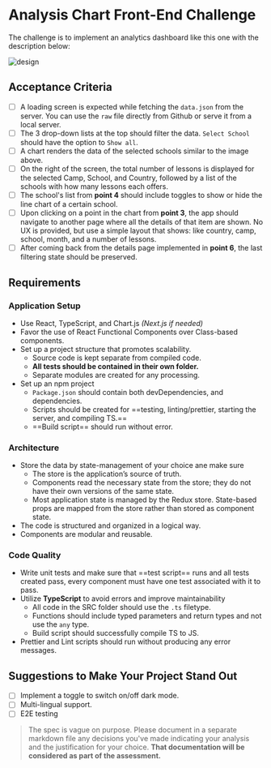 # Analysis Chart Front-End Challenge

The challenge is to implement an analytics dashboard like this one with the description below:

![design](https://github.com/abdelrhman-arnos/analysis-fe-challenge/blob/master/chart-design.jpg?raw=true)

## Acceptance Criteria

- [ ] A loading screen is expected while fetching the `data.json` from the server. You can use the `raw` file directly from Github or serve it from a local server.
- [ ] The 3 drop-down lists at the top should filter the data. `Select School` should have the option to `Show all`.
- [ ] A chart renders the data of the selected schools similar to the image above.
- [ ] On the right of the screen, the total number of lessons is displayed for the selected Camp, School, and Country, followed by a list of the schools with how many lessons each offers.
- [ ] The school's list from **point 4** should include toggles to show or hide the line chart of a certain school.
- [ ] Upon clicking on a point in the chart from **point 3**, the app should navigate to another page where all the details of that item are shown. No UX is provided, but use a simple layout that shows: like country, camp, school, month, and a number of lessons.
- [ ] After coming back from the details page implemented in **point 6**, the last filtering state should be preserved.

## Requirements

### Application Setup

- Use React, TypeScript, and Chart.js *(Next.js if needed)*
- Favor the use of React Functional Components over Class-based components.
- Set up a project structure that promotes scalability.
  - Source code is kept separate from compiled code.
  - **All tests should be contained in their own folder.**
  - Separate modules are created for any processing.
- Set up an npm project
  - `Package.json` should contain both devDependencies, and dependencies.
  - Scripts should be created for ==testing, linting/prettier, starting the server, and compiling TS.==
  - ==Build script== should run without error.

### Architecture

- Store the data by state-management of your choice ane make sure
  - The store is the application’s source of truth.
  - Components read the necessary state from the store; they do not have their own versions of the same state.
  - Most application state is managed by the Redux store. State-based props are mapped from the store rather than stored as component state.
- The code is structured and organized in a logical way.
- Components are modular and reusable.

### Code Quality

- Write unit tests and make sure that ==test script== runs and all tests created pass, every component must have one test associated with it to pass.
- Utilize **TypeScript** to avoid errors and improve maintainability
  - All code in the SRC folder should use the `.ts` filetype.
  - Functions should include typed parameters and return types and not use the `any` type.
  - Build script should successfully compile TS to JS.
- Prettier and Lint scripts should run without producing any error messages.

## Suggestions to Make Your Project Stand Out

- [ ] Implement a toggle to switch on/off dark mode.
- [ ] Multi-lingual support.
- [ ] E2E testing

>  The spec is vague on purpose. Please document in a separate markdown file any decisions you've made indicating your analysis and the justification for your choice. **That documentation will be considered as part of the assessment.**